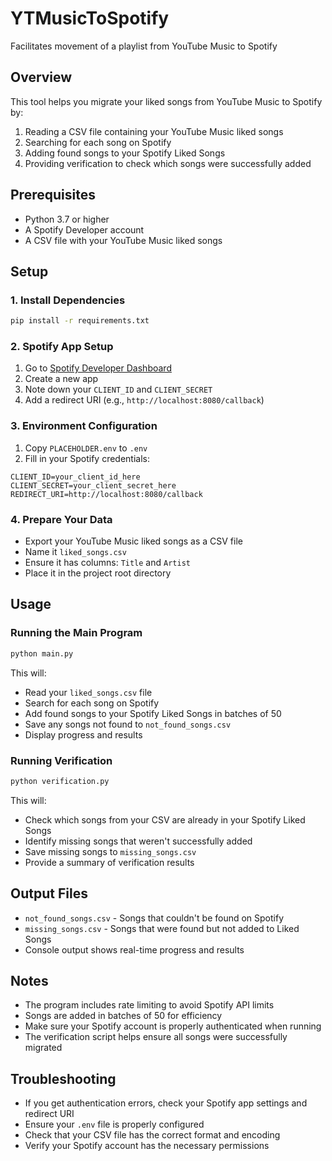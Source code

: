 # YTMusicToSpotify
Facilitates movement of a playlist from YouTube Music to Spotify

## Overview
This tool helps you migrate your liked songs from YouTube Music to Spotify by:
1. Reading a CSV file containing your YouTube Music liked songs
2. Searching for each song on Spotify
3. Adding found songs to your Spotify Liked Songs
4. Providing verification to check which songs were successfully added

## Prerequisites
- Python 3.7 or higher
- A Spotify Developer account
- A CSV file with your YouTube Music liked songs

## Setup

### 1. Install Dependencies
```bash
pip install -r requirements.txt
```

### 2. Spotify App Setup
1. Go to [Spotify Developer Dashboard](https://developer.spotify.com/dashboard)
2. Create a new app
3. Note down your `CLIENT_ID` and `CLIENT_SECRET`
4. Add a redirect URI (e.g., `http://localhost:8080/callback`)

### 3. Environment Configuration
1. Copy `PLACEHOLDER.env` to `.env`
2. Fill in your Spotify credentials:
```
CLIENT_ID=your_client_id_here
CLIENT_SECRET=your_client_secret_here
REDIRECT_URI=http://localhost:8080/callback
```

### 4. Prepare Your Data
- Export your YouTube Music liked songs as a CSV file
- Name it `liked_songs.csv`
- Ensure it has columns: `Title` and `Artist`
- Place it in the project root directory

## Usage

### Running the Main Program
```bash
python main.py
```

This will:
- Read your `liked_songs.csv` file
- Search for each song on Spotify
- Add found songs to your Spotify Liked Songs in batches of 50
- Save any songs not found to `not_found_songs.csv`
- Display progress and results

### Running Verification
```bash
python verification.py
```

This will:
- Check which songs from your CSV are already in your Spotify Liked Songs
- Identify missing songs that weren't successfully added
- Save missing songs to `missing_songs.csv`
- Provide a summary of verification results

## Output Files
- `not_found_songs.csv` - Songs that couldn't be found on Spotify
- `missing_songs.csv` - Songs that were found but not added to Liked Songs
- Console output shows real-time progress and results

## Notes
- The program includes rate limiting to avoid Spotify API limits
- Songs are added in batches of 50 for efficiency
- Make sure your Spotify account is properly authenticated when running
- The verification script helps ensure all songs were successfully migrated

## Troubleshooting
- If you get authentication errors, check your Spotify app settings and redirect URI
- Ensure your `.env` file is properly configured
- Check that your CSV file has the correct format and encoding
- Verify your Spotify account has the necessary permissions
